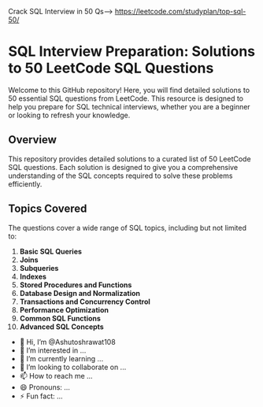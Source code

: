 Crack SQL Interview in 50 Qs--> https://leetcode.com/studyplan/top-sql-50/


# SQL Interview Preparation: Solutions to 50 LeetCode SQL Questions

Welcome to this GitHub repository! Here, you will find detailed solutions to 50 essential SQL questions from LeetCode. This resource is designed to help you prepare for SQL technical interviews, whether you are a beginner or looking to refresh your knowledge.

## Overview

This repository provides detailed solutions to a curated list of 50 LeetCode SQL questions. Each solution is designed to give you a comprehensive understanding of the SQL concepts required to solve these problems efficiently.

## Topics Covered

The questions cover a wide range of SQL topics, including but not limited to:

1. **Basic SQL Queries**
2. **Joins**
3. **Subqueries**
4. **Indexes**
5. **Stored Procedures and Functions**
6. **Database Design and Normalization**
7. **Transactions and Concurrency Control**
8. **Performance Optimization**
9. **Common SQL Functions**
10. **Advanced SQL Concepts**





- 👋 Hi, I’m @Ashutoshrawat108
- 👀 I’m interested in ...
- 🌱 I’m currently learning ...
- 💞️ I’m looking to collaborate on ...
- 📫 How to reach me ...
- 😄 Pronouns: ...
- ⚡ Fun fact: ...

<!---
Ashutoshrawat108/Ashutoshrawat108 is a ✨ special ✨ repository because its `README.md` (this file) appears on your GitHub profile.
You can click the Preview link to take a look at your changes.
--->
